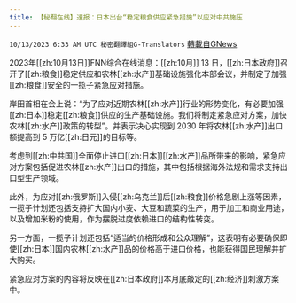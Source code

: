 ```yaml
---
title: 【秘翻在线】速报：日本出台“稳定粮食供应紧急措施”以应对中共施压
---
```

`10/13/2023 6:33 AM UTC 秘密翻譯組G-Translators` [轉載自GNews](https://gnews.org/articles/1827507)

2023年[[zh:10月13日]]FNN综合在线消息：[[zh:10月]] 13 日，[[zh:日本政府]]召开了[[zh:粮食]]稳定供应和农林[[zh:水产]]基础设施强化本部会议，并制定了加强[[zh:粮食]]安全的一揽子紧急应对措施。

岸田首相在会上说：“为了应对近期农林[[zh:水产]]行业的形势变化，有必要加强[[zh:日本]]稳定[[zh:粮食]]供应的生产基础设施。我们将制定紧急应对方案，加快农林[[zh:水产]]政策的转型”。并表示决心实现到 2030 年将农林[[zh:水产]]出口额提高到 5 万亿[[zh:日元]]的目标等。

考虑到[[zh:中共国]]全面停止进口[[zh:日本]][[zh:水产]]品所带来的影响，紧急应对方案包括促进农林[[zh:水产]]出口的措施，其中包括根据海外法规和需求支持出口型生产领域。

此外，为应对[[zh:俄罗斯]]入侵[[zh:乌克兰]]后[[zh:粮食]]价格急剧上涨等因素，一揽子计划还包括支持扩大国内小麦、大豆和蔬菜的生产，用于加工和商业用途，以及增加米粉的使用，作为摆脱过度依赖进口的结构性转变。

另一方面，一揽子计划还包括“适当的价格形成和公众理解”，这表明有必要确保即使[[zh:日本]]国内农林[[zh:水产]]品的价格高于进口价格，也能获得国民理解并扩大购买。

紧急应对方案的内容将反映在[[zh:日本政府]]本月底敲定的[[zh:经济]]刺激方案中。
